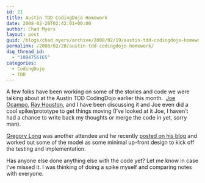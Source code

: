 ```yaml
---
id: 21
title: Austin TDD CodingDojo Homework
date: 2008-02-20T02:42:01+00:00
author: Chad Myers
layout: post
guid: /blogs/chad_myers/archive/2008/02/19/austin-tdd-codingdojo-homework.aspx
permalink: /2008/02/20/austin-tdd-codingdojo-homework/
dsq_thread_id:
  - "1084756165"
categories:
  - CodingDojo
  - TDD
---
```

A few folks have been working on some of the stories and code we were talking about at the Austin TDD CodingDojo earlier this month.&nbsp; [Joe Ocampo](http://agilejoe.lostechies.com), [Ray Houston](http://rhouston.lostechies.com), and I have been discussing it and Joe even did a cool spike/prototype to get things moving (I&#8217;ve looked at it Joe, I haven&#8217;t had a chance to write back my thoughts or merge the code in yet, sorry man).

[Gregory Long](http://penmanscratch.blogspot.com/) was another attendee and he recently [posted on his blog](http://penmanscratch.blogspot.com/2008/02/austin-tdd-dojo-homework-part-1-intro.html) and worked out some of the model as some minimal up-front design to kick off the testing and implementation.

Has anyone else done anything else with the code yet? Let me know in case I&#8217;ve missed it. I was thinking of doing a spike myself and comparing notes with everyone.